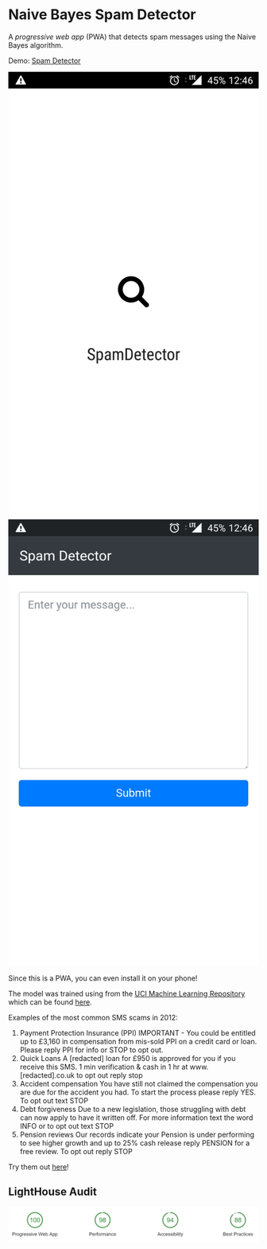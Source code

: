Naive Bayes Spam Detector
======
A *progressive web app* (PWA) that detects spam messages using the Naive Bayes algorithm.

Demo: [Spam Detector](https://spamdetector.herokuapp.com/)

![alt text](https://raw.githubusercontent.com/iliyaML/naive-bayes-spam-detector/master/splashpage.jpg "Splash Page")
![alt text](https://raw.githubusercontent.com/iliyaML/naive-bayes-spam-detector/master/app.jpg "App Page")

Since this is a PWA, you can even install it on your phone!

The model was trained using from the [UCI Machine Learning Repository](https://archive.ics.uci.edu/ml/datasets/SMS+Spam+Collection) which can be found [here](https://github.com/iliyaML/naive-bayes-spam-detector/blob/master/spam_collection.txt).

Examples of the most common SMS scams in 2012:

1. Payment Protection Insurance (PPI)
IMPORTANT - You could be entitled up to £3,160 in compensation from mis-sold PPI on a credit card or loan. Please reply PPI for info or STOP to opt out.
2. Quick Loans
A [redacted] loan for £950 is approved for you if you receive this SMS. 1 min verification & cash in 1 hr at www.[redacted].co.uk to opt out reply stop
3. Accident compensation
You have still not claimed the compensation you are due for the accident you had. To start the process please reply YES. To opt out text STOP
4. Debt forgiveness
Due to a new legislation, those struggling with debt can now apply to have it written off. For more information text the word INFO or to opt out text STOP
5. Pension reviews
Our records indicate your Pension is under performing to see higher growth and up to 25% cash release reply PENSION for a free review. To opt out reply STOP

Try them out [here](https://spamdetector.herokuapp.com/)!

LightHouse Audit
------
![Lighthouse Audit](https://raw.githubusercontent.com/iliyaML/naive-bayes-spam-detector/master/naive-bayes-spam-detector-lighthouse-audit.PNG)